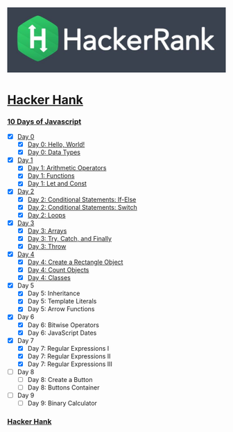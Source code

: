 # ![hackerrank](../hackerrank.jpg)

# [Hacker Hank](https://github.com/kakanew/Hacker_Hank)

### [10 Days of Javascript](https://github.com/kakanew/Hacker_Hank/tree/master/10_Days_of_Javascript)

- [x] [Day 0](https://github.com/kakanew/Hacker_Hank/tree/master/10_Days_of_Javascript/Day_0)
  - [x] [Day 0: Hello, World!](https://github.com/kakanew/Hacker_Hank/blob/master/10_Days_of_Javascript/Day_0/Day_0_Hello_World.js)
  - [x] [Day 0: Data Types](https://github.com/kakanew/Hacker_Hank/blob/master/10_Days_of_Javascript/Day_0/Day_0_Data_Types.js)
- [x] [Day 1](https://github.com/kakanew/Hacker_Hank/tree/master/10_Days_of_Javascript/Day_1)
  - [x] [Day 1: Arithmetic Operators](https://github.com/kakanew/Hacker_Hank/blob/master/10_Days_of_Javascript/Day_1/Day_1_Arithmetic_Operators.js)
  - [x] [Day 1: Functions](https://github.com/kakanew/Hacker_Hank/blob/master/10_Days_of_Javascript/Day_1/Day_1_Functions.js)
  - [x] [Day 1: Let and Const](https://github.com/kakanew/Hacker_Hank/blob/master/10_Days_of_Javascript/Day_1/Day_1_Let_and_Const.js)
- [x] [Day 2](https://github.com/kakanew/Hacker_Hank/tree/master/10_Days_of_Javascript/Day_2)
  - [x] [Day 2: Conditional Statements: If-Else](https://github.com/kakanew/Hacker_Hank/blob/master/10_Days_of_Javascript/Day_2/Day_2_Conditional_Statements_If-Else.js)
  - [x] [Day 2: Conditional Statements: Switch](https://github.com/kakanew/Hacker_Hank/blob/master/10_Days_of_Javascript/Day_2/Day_2_Conditional_Statements_Switch.js)
  - [x] [Day 2: Loops](https://github.com/kakanew/Hacker_Hank/blob/master/10_Days_of_Javascript/Day_2/Day_2_Loops.js)
- [x] [Day 3](https://github.com/kakanew/Hacker_Hank/tree/master/10_Days_of_Javascript/Day_3)
  - [x] [Day 3: Arrays](https://github.com/kakanew/Hacker_Hank/blob/master/10_Days_of_Javascript/Day_3/Day_3_Arrays.js)
  - [x] [Day 3: Try, Catch, and Finally](https://github.com/kakanew/Hacker_Hank/blob/master/10_Days_of_Javascript/Day_3/Day_3_Try_Catch_and_Finally.js)
  - [x] [Day 3: Throw](https://github.com/kakanew/Hacker_Hank/blob/master/10_Days_of_Javascript/Day_3/Day_3_Throw.js)
- [x] [Day 4](https://github.com/kakanew/Hacker_Hank/tree/master/10_Days_of_Javascript/Day_4)
  - [x] [Day 4: Create a Rectangle Object](https://github.com/kakanew/Hacker_Hank/blob/master/10_Days_of_Javascript/Day_4/Day_4_Create_a_Rectangle_Object.js)
  - [x] [Day 4: Count Objects](https://github.com/kakanew/Hacker_Hank/blob/master/10_Days_of_Javascript/Day_4/Day_4_Count_Objects.js)
  - [x] [Day 4: Classes](https://github.com/kakanew/Hacker_Hank/blob/master/10_Days_of_Javascript/Day_4/Day_4_Classes.js)
- [x] Day 5
  - [x] Day 5: Inheritance
  - [x] Day 5: Template Literals
  - [x] Day 5: Arrow Functions
- [x] Day 6
  - [x] Day 6: Bitwise Operators
  - [x] Day 6: JavaScript Dates
- [x] Day 7
  - [x] Day 7: Regular Expressions I
  - [x] Day 7: Regular Expressions II
  - [x] Day 7: Regular Expressions III
- [ ] Day 8
  - [ ] Day 8: Create a Button
  - [ ] Day 8: Buttons Container
- [ ] Day 9
  - [ ] Day 9: Binary Calculator

### [Hacker Hank](https://github.com/kakanew/Hacker_Hank)